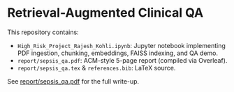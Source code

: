 # Retrieval-Augmented Clinical QA

This repository contains:

- `High_Risk_Project_Rajesh_Kohli.ipynb`: Jupyter notebook implementing PDF ingestion, chunking, embeddings, FAISS indexing, and QA demo.  
- `report/sepsis_qa.pdf`: ACM-style 5-page report (compiled via Overleaf).  
- `report/sepsis_qa.tex` & `references.bib`: LaTeX source.  

See [report/sepsis_qa.pdf](report/sepsis_qa.pdf) for the full write-up.

